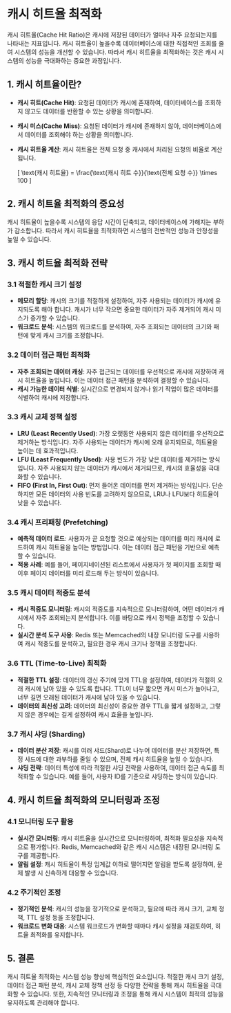 # 캐시 히트율 최적화

캐시 히트율(Cache Hit Ratio)은 캐시에 저장된 데이터가 얼마나 자주 요청되는지를 나타내는 지표입니다. 캐시 히트율이 높을수록 데이터베이스에 대한 직접적인 조회를 줄여 시스템의 성능을 개선할 수 있습니다. 따라서 캐시 히트율을 최적화하는 것은 캐시 시스템의 성능을 극대화하는 중요한 과정입니다.

## 1. 캐시 히트율이란?

- **캐시 히트(Cache Hit)**: 요청된 데이터가 캐시에 존재하여, 데이터베이스를 조회하지 않고도 데이터를 반환할 수 있는 상황을 의미합니다.
- **캐시 미스(Cache Miss)**: 요청된 데이터가 캐시에 존재하지 않아, 데이터베이스에서 데이터를 조회해야 하는 상황을 의미합니다.
- **캐시 히트율 계산**: 캐시 히트율은 전체 요청 중 캐시에서 처리된 요청의 비율로 계산됩니다.

  \[
  \text{캐시 히트율} = \frac{\text{캐시 히트 수}}{\text{전체 요청 수}} \times 100
  \]

## 2. 캐시 히트율 최적화의 중요성

캐시 히트율이 높을수록 시스템의 응답 시간이 단축되고, 데이터베이스에 가해지는 부하가 감소합니다. 따라서 캐시 히트율을 최적화하면 시스템의 전반적인 성능과 안정성을 높일 수 있습니다.

## 3. 캐시 히트율 최적화 전략

### 3.1 적절한 캐시 크기 설정

- **메모리 할당**: 캐시의 크기를 적절하게 설정하여, 자주 사용되는 데이터가 캐시에 유지되도록 해야 합니다. 캐시가 너무 작으면 중요한 데이터가 자주 제거되어 캐시 미스가 증가할 수 있습니다.
- **워크로드 분석**: 시스템의 워크로드를 분석하여, 자주 조회되는 데이터의 크기와 패턴에 맞게 캐시 크기를 조정합니다.

### 3.2 데이터 접근 패턴 최적화

- **자주 조회되는 데이터 캐싱**: 자주 접근되는 데이터를 우선적으로 캐시에 저장하여 캐시 히트율을 높입니다. 이는 데이터 접근 패턴을 분석하여 결정할 수 있습니다.
- **캐시 가능한 데이터 식별**: 실시간으로 변경되지 않거나 읽기 작업이 많은 데이터를 식별하여 캐시에 저장합니다.

### 3.3 캐시 교체 정책 설정

- **LRU (Least Recently Used)**: 가장 오랫동안 사용되지 않은 데이터를 우선적으로 제거하는 방식입니다. 자주 사용되는 데이터가 캐시에 오래 유지되므로, 히트율을 높이는 데 효과적입니다.
- **LFU (Least Frequently Used)**: 사용 빈도가 가장 낮은 데이터를 제거하는 방식입니다. 자주 사용되지 않는 데이터가 캐시에서 제거되므로, 캐시의 효율성을 극대화할 수 있습니다.
- **FIFO (First In, First Out)**: 먼저 들어온 데이터를 먼저 제거하는 방식입니다. 단순하지만 모든 데이터의 사용 빈도를 고려하지 않으므로, LRU나 LFU보다 히트율이 낮을 수 있습니다.

### 3.4 캐시 프리패칭 (Prefetching)

- **예측적 데이터 로드**: 사용자가 곧 요청할 것으로 예상되는 데이터를 미리 캐시에 로드하여 캐시 히트율을 높이는 방법입니다. 이는 데이터 접근 패턴을 기반으로 예측할 수 있습니다.
- **적용 사례**: 예를 들어, 페이지네이션된 리스트에서 사용자가 첫 페이지를 조회할 때 이후 페이지 데이터를 미리 로드해 두는 방식이 있습니다.

### 3.5 캐시 데이터 적중도 분석

- **캐시 적중도 모니터링**: 캐시의 적중도를 지속적으로 모니터링하여, 어떤 데이터가 캐시에서 자주 조회되는지 분석합니다. 이를 바탕으로 캐시 정책을 조정할 수 있습니다.
- **실시간 분석 도구 사용**: Redis 또는 Memcached의 내장 모니터링 도구를 사용하여 캐시 적중도를 분석하고, 필요한 경우 캐시 크기나 정책을 조정합니다.

### 3.6 TTL (Time-to-Live) 최적화

- **적절한 TTL 설정**: 데이터의 갱신 주기에 맞게 TTL을 설정하여, 데이터가 적절히 오래 캐시에 남아 있을 수 있도록 합니다. TTL이 너무 짧으면 캐시 미스가 늘어나고, 너무 길면 오래된 데이터가 캐시에 남아 있을 수 있습니다.
- **데이터의 최신성 고려**: 데이터의 최신성이 중요한 경우 TTL을 짧게 설정하고, 그렇지 않은 경우에는 길게 설정하여 캐시 효율을 높입니다.

### 3.7 캐시 샤딩 (Sharding)

- **데이터 분산 저장**: 캐시를 여러 샤드(Shard)로 나누어 데이터를 분산 저장하면, 특정 샤드에 대한 과부하를 줄일 수 있으며, 전체 캐시 히트율을 높일 수 있습니다.
- **샤딩 전략**: 데이터 특성에 따라 적절한 샤딩 전략을 사용하여, 데이터 접근 속도를 최적화할 수 있습니다. 예를 들어, 사용자 ID를 기준으로 샤딩하는 방식이 있습니다.

## 4. 캐시 히트율 최적화의 모니터링과 조정

### 4.1 모니터링 도구 활용

- **실시간 모니터링**: 캐시 히트율을 실시간으로 모니터링하여, 최적화 필요성을 지속적으로 평가합니다. Redis, Memcached와 같은 캐시 시스템은 내장된 모니터링 도구를 제공합니다.
- **알림 설정**: 캐시 히트율이 특정 임계값 이하로 떨어지면 알림을 받도록 설정하여, 문제 발생 시 신속하게 대응할 수 있습니다.

### 4.2 주기적인 조정

- **정기적인 분석**: 캐시의 성능을 정기적으로 분석하고, 필요에 따라 캐시 크기, 교체 정책, TTL 설정 등을 조정합니다.
- **워크로드 변화 대응**: 시스템 워크로드가 변화할 때마다 캐시 설정을 재검토하여, 히트율 최적화를 유지합니다.

## 5. 결론

캐시 히트율 최적화는 시스템 성능 향상에 핵심적인 요소입니다. 적절한 캐시 크기 설정, 데이터 접근 패턴 분석, 캐시 교체 정책 선정 등 다양한 전략을 통해 캐시 히트율을 극대화할 수 있습니다. 또한, 지속적인 모니터링과 조정을 통해 캐시 시스템이 최적의 성능을 유지하도록 관리해야 합니다.
